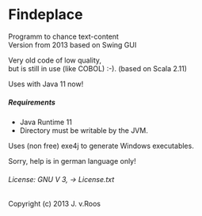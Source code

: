# Findeplace
  
Programm to chance text-content  
Version from 2013 based on Swing GUI  
  
Very old code of low quality,  
but is still in use (like COBOL) :-).
(based on Scala 2.11)  

  
Uses with Java 11 now!   
  
  
##### Requirements  
  
* Java Runtime 11  
* Directory must be writable by the JVM.  
  
  
Uses (non free) exe4j to generate Windows executables.  


Sorry, help is in german language only!  
  

###### License: GNU V 3, -> License.txt  
  
Copyright (c) 2013 J. v.Roos  


